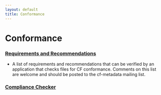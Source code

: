 ```yaml
---
layout: default
title: Conformance
---
```


# Conformance

### [Requirements and Recommendations](requirements-and-recommendations.html)

* A list of requirements and recommendations that can be verified by an application that checks files for CF conformance. Comments on this list are welcome and should be posted to the cf-metadata mailing list.

### [Compliance Checker](compliance-checker.html)

